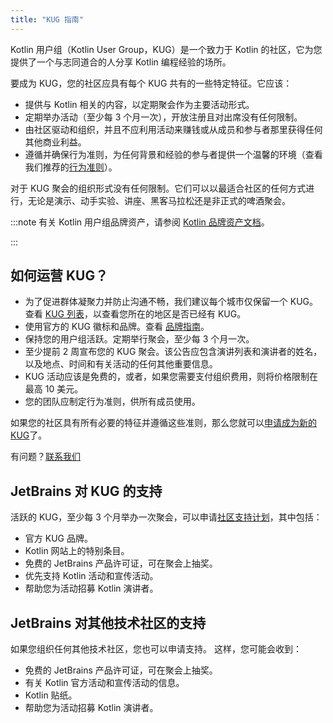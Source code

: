 ```yaml
---
title: "KUG 指南"
---
```

Kotlin 用户组（Kotlin User Group，KUG）是一个致力于 Kotlin 的社区，它为您提供了一个与志同道合的人分享 Kotlin 编程经验的场所。

要成为 KUG，您的社区应具有每个 KUG 共有的一些特定特征。它应该：
* 提供与 Kotlin 相关的内容，以定期聚会作为主要活动形式。
* 定期举办活动（至少每 3 个月一次），开放注册且对出席没有任何限制。
* 由社区驱动和组织，并且不应利用活动来赚钱或从成员和参与者那里获得任何其他商业利益。
* 遵循并确保行为准则，为任何背景和经验的参与者提供一个温馨的环境（查看我们推荐的[行为准则](https://github.com/jetbrains#code-of-conduct)）。

对于 KUG 聚会的组织形式没有任何限制。它们可以以最适合社区的任何方式进行，无论是演示、动手实验、讲座、黑客马拉松还是非正式的啤酒聚会。

:::note
有关 Kotlin 用户组品牌资产，请参阅 [Kotlin 品牌资产文档](kotlin-brand-assets.md#kotlin-user-group-brand-assets)。

:::

## 如何运营 KUG？

* 为了促进群体凝聚力并防止沟通不畅，我们建议每个城市仅保留一个 KUG。查看 [KUG 列表](https://kotlinlang.org/community/user-groups/)，以查看您所在的地区是否已经有 KUG。
* 使用官方的 KUG 徽标和品牌。查看 [品牌指南](kotlin-brand-assets.md#kotlin-user-group-brand-assets)。
* 保持您的用户组活跃。定期举行聚会，至少每 3 个月一次。
* 至少提前 2 周宣布您的 KUG 聚会。该公告应包含演讲列表和演讲者的姓名，以及地点、时间和有关活动的任何其他重要信息。
* KUG 活动应该是免费的，或者，如果您需要支付组织费用，则将价格限制在最高 10 美元。
* 您的团队应制定行为准则，供所有成员使用。

如果您的社区具有所有必要的特征并遵循这些准则，那么您就可以[申请成为新的 KUG](https://surveys.jetbrains.com/s3/submit-a-local-kotlin-user-group)了。

有问题？[联系我们](mailto:kug@jetbrains.com)

## JetBrains 对 KUG 的支持

活跃的 KUG，至少每 3 个月举办一次聚会，可以申请[社区支持计划](https://www.jetbrains.com/community/user-groups/)，其中包括：
* 官方 KUG 品牌。
* Kotlin 网站上的特别条目。
* 免费的 JetBrains 产品许可证，可在聚会上抽奖。
* 优先支持 Kotlin 活动和宣传活动。
* 帮助您为活动招募 Kotlin 演讲者。

## JetBrains 对其他技术社区的支持

如果您组织任何其他技术社区，您也可以申请支持。 这样，您可能会收到：
* 免费的 JetBrains 产品许可证，可在聚会上抽奖。
* 有关 Kotlin 官方活动和宣传活动的信息。
* Kotlin 贴纸。
* 帮助您为活动招募 Kotlin 演讲者。